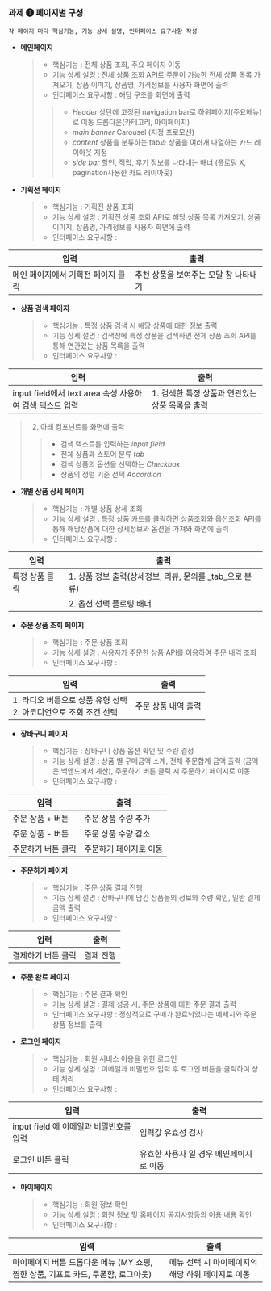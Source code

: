 ### 과제 &#10102; 페이지별 구성 

``
각 페이지 마다 핵심기능, 기능 상세 설명, 인터페이스 요구사항 작성
``


- **메인페이지**
    
    > - 핵심기능 : 전체 상품 조회, 주요 페이지 이동 
    > - 기능 상세 설명 : 전체 상품 조회 API로 주문이 가능한 전체 상품 목록 가져오기, 상품 이미지, 상품명, 가격정보를 사용자 화면에 출력 
    > - 인터페이스 요구사항 : 해당 구조를 화면에 출력
    > > - *Header*  상단에 고정된 navigation bar로 하위페이지(주요메뉴)로 이동 드롭다운(카테고리, 마이페이지)
    > > - *main banner*  Carousel (지정 프로모션)
    > > - *content*  상품을 분류하는 tab과 상품을 여러개 나열하는 카드 레이아웃 지정
    > > - *side bar*  할인, 적립, 후기 정보를 나타내는 배너 (플로팅 X, pagination사용한 카드 레이아웃) 


- **기획전 페이지**

    > - 핵심기능 : 기획전 상품 조회
    > - 기능 상세 설명 : 기획전 상품 조회 API로 해당 상품 목록 가져오기, 상품 이미지, 상품명, 가격정보를 사용자 화면에 출력
    > - 인터페이스 요구사항 :

| 입력 | 출력 |
|-|-|
| 메인 페이지에서 기획전 페이지 클릭 | 추천 상품을 보여주는 모달 창 나타내기 |



- **상품 검색 페이지**

    > - 핵심기능 : 특정 상품 검색 시 해당 상품에 대한 정보 출력 
    > - 기능 상세 설명 : 검색창에 특정 상품을 검색하면 전체 상품 조회 API를 통해 연관있는 상품 목록을 출력 
    > - 인터페이스 요구사항 :

| 입력 | 출력 |
|-|-|
| input field에서 text area 속성 사용하여 검색 텍스트 입력 | 1. 검색한 특정 상품과 연관있는 상품 목록을 출력 |
   
  > 2. 아래 컴포넌트를 화면에 출력
  > > - 검색 텍스트를 입력하는 *input field*
  > > - 전체 상품과 스토어 분류 *tab*
  > > - 검색 상품의 옵션을 선택하는 *Checkbox*
  > > - 상품의 정렬 기준 선택 *Accordion*



- **개별 상품 상세 페이지**

    > - 핵심기능 : 개별 상품 상세 조회 
    > - 기능 상세 설명 : 특정 상품 카드를 클릭하면 상품조회와 옵션조회 API를 통해 해당상품에 대한 상세정보와 옵션을 가져와 화면에 출력 
    > - 인터페이스 요구사항 :

| 입력 | 출력 |
|-|-|
| 특정 상품 클릭 | 1. 상품 정보 출력(상세정보, 리뷰, 문의를 _tab_으로 분류) |
|               | 2. 옵션 선택 플로팅 배너 |



- **주문 상품 조회 페이지**

    > - 핵심기능 : 주문 상품 조회
    > - 기능 상세 설명 : 사용자가 주문한 상품 API를 이용하여 주문 내역 조회
    > - 인터페이스 요구사항 :

| 입력 | 출력 |
|-|-|
| 1. 라디오 버튼으로 상품 유형 선택 <br> 2. 아코디언으로 조회 조건 선택 | 주문 상품 내역 출력  |



- **장바구니 페이지**

    > - 핵심기능 : 장바구니 상품 옵션 확인 및 수량 결정
    > - 기능 상세 설명 : 상품 별 구매금액 소계, 전체 주문합계 금액 출력 (금액은 백앤드에서 계산), 주문하기 버튼 클릭 시 주문하기 페이지로 이동
    > - 인터페이스 요구사항 :

| 입력 | 출력 |
|-|-|
| 주문 상품 + 버튼 | 주문 상품 수량 추가 |
| 주문 상품 - 버튼 | 주문 상품 수량 감소 |
| 주문하기 버튼 클릭 | 주문하기 페이지로 이동 |



- **주문하기 페이지**

    > - 핵심기능 : 주문 상품 결제 진행 
    > - 기능 상세 설명 : 장바구니에 담긴 상품들의 정보와 수량 확인, 일반 결제 금액 출력 
    > - 인터페이스 요구사항 :

| 입력 | 출력 |
|-|-|
| 결제하기 버튼 클릭 | 결제 진행 |



- **주문 완료 페이지**

    > - 핵심기능 : 주문 결과 확인 
    > - 기능 상세 설명 : 결제 성공 시, 주문 상품에 대한 주문 결과 출력 
    > - 인터페이스 요구사항 : 정상적으로 구매가 완료되었다는 메세지와 주문 상품 정보를 출력 



- **로그인 페이지**

    > - 핵심기능 : 회원 서비스 이용을 위한 로그인
    > - 기능 상세 설명 : 이메일과 비밀번호 입력 후 로그인 버튼을 클릭하여 상태 처리 
    > - 인터페이스 요구사항 :

| 입력 | 출력 |
|-|-|
| input field 에 이메일과 비밀번호를 입력  | 입력값 유효성 검사  |
| 로그인 버튼 클릭 | 유효한 사용자 일 경우 메인페이지로 이동 |



- **마이페이지**

    > - 핵심기능 : 회원 정보 확인 
    > - 기능 상세 설명 : 회원 정보 및 홈페이지 공지사항등의 이용 내용 확인 
    > - 인터페이스 요구사항 :

| 입력 | 출력 |
|-|-|
| 마이페이지 버튼 드롭다운 메뉴 (MY 쇼핑, 찜한 상품, 기프트 카드, 쿠폰함, 로그아웃)  | 메뉴 선택 시 마이페이지의 해당 하위 페이지로 이동  |
